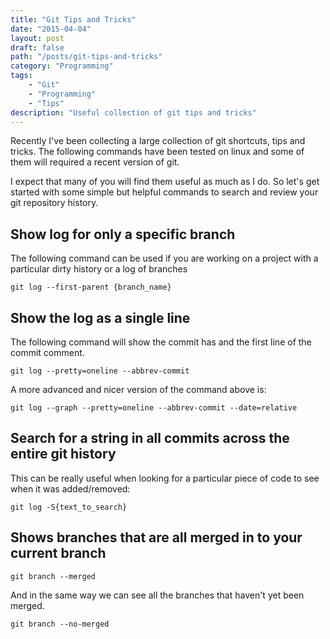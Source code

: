 ```yaml
---
title: "Git Tips and Tricks"
date: "2015-04-04"
layout: post
draft: false
path: "/posts/git-tips-and-tricks"
category: "Programming"
tags: 
    - "Git"
    - "Programming"
    - "Tips"
description: "Useful collection of git tips and tricks"
---
```


Recently I've been collecting a large collection of git shortcuts, tips and tricks. The following
commands have been tested on linux and some of them will required a recent version of git.

I expect that many of you will find them useful as much as I do. So let's get started with some
simple but helpful commands to search and review your git repository history.

## Show log for only a specific branch

The following command can be used if you are working on a project with a particular dirty history or
a log of branches

```
git log --first-parent {branch_name}
```

## Show the log as a single line

The following command will show the commit has and the first line of the commit comment.

```
git log --pretty=oneline --abbrev-commit
```

A more advanced and nicer version of the command above is:

```
git log --graph --pretty=oneline --abbrev-commit --date=relative
```

## Search for a string in all commits across the entire git history

This can be really useful when looking for a particular piece of code to see when it was
added/removed:

```
git log -S{text_to_search}
```

## Shows branches that are all merged in to your current branch

```
git branch --merged
```

And in the same way we can see all the branches that haven't yet been merged.

```
git branch --no-merged
```
